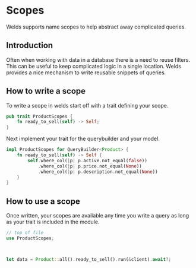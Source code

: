# Scopes

Welds supports name scopes to help abstract away complicated queries.

## Introduction

Often when working with data in a database there is a need to reuse filters.
This can be useful to keep complicated logic in a single location.
Welds provides a nice mechanism to write reusable snippets of queries.

## How to write a scope 

To write a scope in welds start off with a trait defining your scope.

```rust
pub trait ProductScopes {
    fn ready_to_sell(self) -> Self;
}
```

Next implement your trait for the querybuilder and your model.

```rust
impl ProductScopes for QueryBuilder<Product> {
    fn ready_to_sell(self) -> Self {
        self.where_col(|p| p.active.not_equal(false))
            .where_col(|p| p.price.not_equal(None))
            .where_col(|p| p.description.not_equal(None))
    }
}
```

## How to use a scope

Once written, your scopes are available any time you write a query as long as your trait is included in the module.


```rust
// top of file
use ProductScopes;



let data = Product::all().ready_to_sell().run(&client).await?;
```




